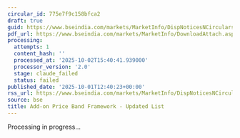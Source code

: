 ```yaml
---
circular_id: 775e7f9c158bfca2
draft: true
guid: https://www.bseindia.com/markets/MarketInfo/DispNoticesNCirculars.aspx?Noticeid={BE7E312A-BB4A-4C58-9888-E117CA4D06DF}&noticeno=20251001-43&dt=10/01/2025&icount=43&totcount=83&flag=0
pdf_url: https://www.bseindia.com/markets/MarketInfo/DownloadAttach.aspx?id=20251001-43&attachedId=7f03cefc-dd7b-4f43-9132-c1a4cf762a28
processing:
  attempts: 1
  content_hash: ''
  processed_at: '2025-10-02T15:40:41.939000'
  processor_version: '2.0'
  stage: claude_failed
  status: failed
published_date: '2025-10-01T12:40:23+00:00'
rss_url: https://www.bseindia.com/markets/MarketInfo/DispNoticesNCirculars.aspx?Noticeid={BE7E312A-BB4A-4C58-9888-E117CA4D06DF}&noticeno=20251001-43&dt=10/01/2025&icount=43&totcount=83&flag=0
source: bse
title: Add-on Price Band Framework - Updated List
---
```


Processing in progress...
